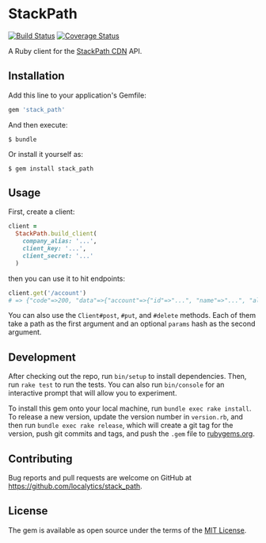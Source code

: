 # StackPath

[![Build Status](https://travis-ci.org/localytics/stack_path.svg?branch=master)](https://travis-ci.org/localytics/stack_path)
[![Coverage Status](https://coveralls.io/repos/github/localytics/stack_path/badge.svg?branch=master)](https://coveralls.io/github/localytics/stack_path?branch=master)

A Ruby client for the [StackPath CDN](https://www.stackpath.com) API.

## Installation

Add this line to your application's Gemfile:

```ruby
gem 'stack_path'
```

And then execute:

    $ bundle

Or install it yourself as:

    $ gem install stack_path

## Usage

First, create a client:

```ruby
client =
  StackPath.build_client(
    company_alias: '...',
    client_key: '...',
    client_secret: '...'
  )
```

then you can use it to hit endpoints:

```ruby
client.get('/account')
# => {"code"=>200, "data"=>{"account"=>{"id"=>"...", "name"=>"...", "alias"=>"...", ...}}}
```

You can also use the `Client#post`, `#put`, and `#delete` methods. Each of them take a path as the first argument and an optional `params` hash as the second argument.

## Development

After checking out the repo, run `bin/setup` to install dependencies. Then, run `rake test` to run the tests. You can also run `bin/console` for an interactive prompt that will allow you to experiment.

To install this gem onto your local machine, run `bundle exec rake install`. To release a new version, update the version number in `version.rb`, and then run `bundle exec rake release`, which will create a git tag for the version, push git commits and tags, and push the `.gem` file to [rubygems.org](https://rubygems.org).

## Contributing

Bug reports and pull requests are welcome on GitHub at https://github.com/localytics/stack_path.

## License

The gem is available as open source under the terms of the [MIT License](http://opensource.org/licenses/MIT).
